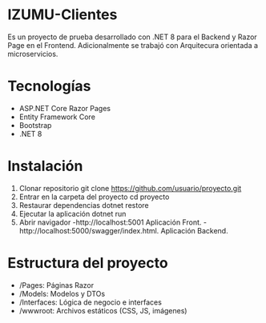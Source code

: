 # IZUMU-Clientes
Es un proyecto de prueba desarrollado con .NET 8 para el Backend y Razor Page en el Frontend.
Adicionalmente se trabajó con Arquitecura orientada a microservicios.

# Tecnologías
- ASP.NET Core Razor Pages
- Entity Framework Core
- Bootstrap
- .NET 8

# Instalación
1. Clonar repositorio 
  git clone https://github.com/usuario/proyecto.git
2. Entrar en la carpeta del proyecto
  cd proyecto
3. Restaurar dependencias
  dotnet restore
4. Ejecutar la aplicación
  dotnet run
5. Abrir navigador
 -http://localhost:5001 Aplicación Front.
 -http://localhost:5000/swagger/index.html. Aplicación Backend.
 
# Estructura del proyecto
- /Pages: Páginas Razor
- /Models: Modelos y DTOs
- /Interfaces: Lógica de negocio e interfaces
- /wwwroot: Archivos estáticos (CSS, JS, imágenes)

